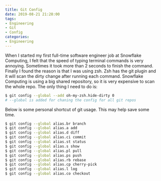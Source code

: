 ```yaml
---
title: Git Config
date: 2019-08-21 21:28:00
tags: 
- Engineering
- Git
- Config
categories:
- Engineering
---
```


When I started my first full-time software engineer job at Snowflake Computing, I felt that the speed of typing terminal commands is very annoying. Sometimes it took more than 2 seconds to finish the command. Finally I found the reason is that I was using zsh. Zsh has the git plugin and it will scan the dirty change after running each command. Snowflake Computing is using a big shared repository, so it is very expensive to scan the whole repo. The only thing I need to do is:

``` bash
$ git config --global --add oh-my-zsh.hide-dirty 0
# --global is added for chaning the config for all git repos
```

Below is some personal shortcut of git usage. This may help save some time.

``` bash
$ git config --global alias.br branch
$ git config --global alias.a add
$ git config --global alias.d diff
$ git config --global alias.ci commit
$ git config --global alias.st status
$ git config --global alias.s show
$ git config --global alias.pl pull
$ git config --global alias.ps push
$ git config --global alias.rb rebase
$ git config --global alias.cp cherry-pick
$ git config --global alias.l log
$ git config --global alias.co checkout
```
